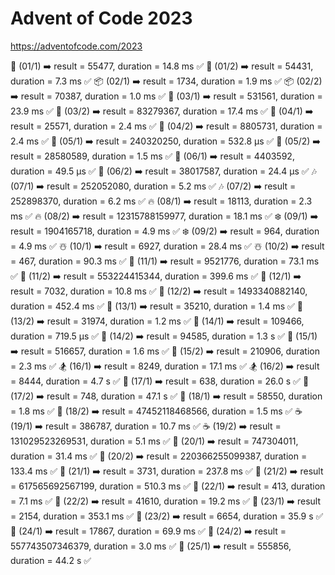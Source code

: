 # Advent of Code 2023

https://adventofcode.com/2023

🔔 (01/1) ➡️ result =           55477, duration =  14.8 ms ✅
🔔 (01/2) ➡️ result =           54431, duration =   7.3 ms ✅
📦 (02/1) ➡️ result =            1734, duration =   1.9 ms ✅
📦 (02/2) ➡️ result =           70387, duration =   1.0 ms ✅
👼 (03/1) ➡️ result =          531561, duration =  23.9 ms ✅
👼 (03/2) ➡️ result =        83279367, duration =  17.4 ms ✅
🌟 (04/1) ➡️ result =           25571, duration =   2.4 ms ✅
🌟 (04/2) ➡️ result =         8805731, duration =   2.4 ms ✅
🎄 (05/1) ➡️ result =       240320250, duration = 532.8 μs ✅
🎄 (05/2) ➡️ result =        28580589, duration =   1.5 ms ✅
🎤 (06/1) ➡️ result =         4403592, duration =  49.5 μs ✅
🎤 (06/2) ➡️ result =        38017587, duration =  24.4 μs ✅
🎶 (07/1) ➡️ result =       252052080, duration =   5.2 ms ✅
🎶 (07/2) ➡️ result =       252898370, duration =   6.2 ms ✅
🔥 (08/1) ➡️ result =           18113, duration =   2.3 ms ✅
🔥 (08/2) ➡️ result =  12315788159977, duration =  18.1 ms ✅
❄️ (09/1) ➡️ result =      1904165718, duration =   4.9 ms ✅
❄️ (09/2) ➡️ result =             964, duration =   4.9 ms ✅
☃️ (10/1) ➡️ result =            6927, duration =  28.4 ms ✅
☃️ (10/2) ➡️ result =             467, duration =  90.3 ms ✅
🍴 (11/1) ➡️ result =         9521776, duration =  73.1 ms ✅
🍴 (11/2) ➡️ result =    553224415344, duration = 399.6 ms ✅
🍷 (12/1) ➡️ result =            7032, duration =  10.8 ms ✅
🍷 (12/2) ➡️ result =   1493340882140, duration = 452.4 ms ✅
🍺 (13/1) ➡️ result =           35210, duration =   1.4 ms ✅
🍺 (13/2) ➡️ result =           31974, duration =   1.2 ms ✅
🦌 (14/1) ➡️ result =          109466, duration = 719.5 μs ✅
🦌 (14/2) ➡️ result =           94585, duration =   1.3  s ✅
🥕 (15/1) ➡️ result =          516657, duration =   1.6 ms ✅
🥕 (15/2) ➡️ result =          210906, duration =   2.3 ms ✅
🏂 (16/1) ➡️ result =            8249, duration =  17.1 ms ✅
🏂 (16/2) ➡️ result =            8444, duration =   4.7  s ✅
🧝 (17/1) ➡️ result =             638, duration =  26.0  s ✅
🧝 (17/2) ➡️ result =             748, duration =  47.1  s ✅
🧦 (18/1) ➡️ result =           58550, duration =   1.8 ms ✅
🧦 (18/2) ➡️ result =  47452118468566, duration =   1.5 ms ✅
☕ (19/1) ➡️ result =          386787, duration =  10.7 ms ✅
☕ (19/2) ➡️ result = 131029523269531, duration =   5.1 ms ✅
📝 (20/1) ➡️ result =       747304011, duration =  31.4 ms ✅
📝 (20/2) ➡️ result = 220366255099387, duration = 133.4 ms ✅
🎁 (21/1) ➡️ result =            3731, duration = 237.8 ms ✅
🎁 (21/2) ➡️ result = 617565692567199, duration = 510.3 ms ✅
🍪 (22/1) ➡️ result =             413, duration =   7.1 ms ✅
🍪 (22/2) ➡️ result =           41610, duration =  19.2 ms ✅
🥛 (23/1) ➡️ result =            2154, duration = 353.1 ms ✅
🥛 (23/2) ➡️ result =            6654, duration =  35.9  s ✅
🤶 (24/1) ➡️ result =           17867, duration =  69.9 ms ✅
🤶 (24/2) ➡️ result = 557743507346379, duration =   3.0 ms ✅
🎅 (25/1) ➡️ result =          555856, duration =  44.2  s ✅
